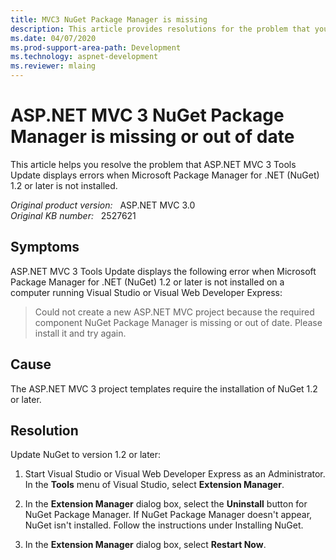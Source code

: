 ```yaml
---
title: MVC3 NuGet Package Manager is missing
description: This article provides resolutions for the problem that you might receive the error message that could not create a new ASP.NET MVC project because the required component NuGet Package Manager is missing or out of date. Install it and try again.
ms.date: 04/07/2020
ms.prod-support-area-path: Development
ms.technology: aspnet-development
ms.reviewer: mlaing
---
```

# ASP.NET MVC 3 NuGet Package Manager is missing or out of date

This article helps you resolve the problem that ASP.NET MVC 3 Tools Update displays errors when Microsoft Package Manager for .NET (NuGet) 1.2 or later is not installed.

_Original product version:_ &nbsp; ASP.NET MVC 3.0  
_Original KB number:_ &nbsp; 2527621

## Symptoms

ASP.NET MVC 3 Tools Update displays the following error when Microsoft Package Manager for .NET (NuGet) 1.2 or later is not installed on a computer running Visual Studio or Visual Web Developer Express:

> Could not create a new ASP.NET MVC project because the required component NuGet Package Manager is missing or out of date. Please install it and try again.

## Cause

The ASP.NET MVC 3 project templates require the installation of NuGet 1.2 or later.

## Resolution

Update NuGet to version 1.2 or later:

1. Start Visual Studio or Visual Web Developer Express as an Administrator. In the **Tools** menu of Visual Studio, select **Extension Manager**.

2. In the **Extension Manager** dialog box, select the **Uninstall** button for NuGet Package Manager. If NuGet Package Manager doesn't appear, NuGet isn't installed. Follow the instructions under Installing NuGet.

3. In the **Extension Manager** dialog box, select **Restart Now**.
